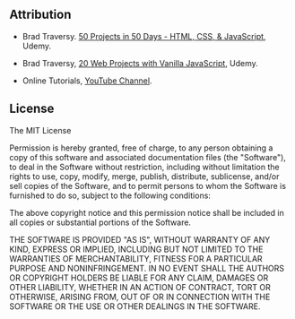 ## Attribution
- Brad Traversy. [50 Projects in 50 Days - HTML, CSS, & JavaScript](https://www.udemy.com/course/50-projects-50-days/), Udemy.

- Brad Traversy, [20 Web Projects with Vanilla JavaScript](https://www.udemy.com/course/web-projects-with-vanilla-javascript/), Udemy.

- Online Tutorials, [YouTube Channel](https://www.youtube.com/@OnlineTutorialsYT/featured).

## License
The MIT License

Permission is hereby granted, free of charge, to any person obtaining a copy of this software and associated documentation files (the "Software"), to deal in the Software without restriction, including without limitation the rights to use, copy, modify, merge, publish, distribute, sublicense, and/or sell copies of the Software, and to permit persons to whom the Software is furnished to do so, subject to the following conditions:

The above copyright notice and this permission notice shall be included in all copies or substantial portions of the Software.

THE SOFTWARE IS PROVIDED "AS IS", WITHOUT WARRANTY OF ANY KIND, EXPRESS OR IMPLIED, INCLUDING BUT NOT LIMITED TO THE WARRANTIES OF MERCHANTABILITY, FITNESS FOR A PARTICULAR PURPOSE AND NONINFRINGEMENT. IN NO EVENT SHALL THE AUTHORS OR COPYRIGHT HOLDERS BE LIABLE FOR ANY CLAIM, DAMAGES OR OTHER LIABILITY, WHETHER IN AN ACTION OF CONTRACT, TORT OR OTHERWISE, ARISING FROM, OUT OF OR IN CONNECTION WITH THE SOFTWARE OR THE USE OR OTHER DEALINGS IN THE SOFTWARE.